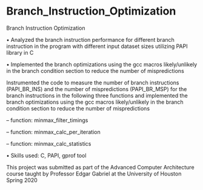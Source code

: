 # Branch_Instruction_Optimization

Branch Instruction Optimization

•	Analyzed the branch instruction performance for different branch instruction in the program with different input dataset sizes utilizing PAPI library in C

•	Implemented the branch optimizations using the gcc macros likely/unlikely in the branch condition section to reduce the number of mispredictions



Instrumented the code to measure the number of branch instructions 
(PAPI_BR_INS) and the number of mispredictions (PAPI_BR_MSP) for the branch instructions
in the following three functions and implemented the branch optimizations using the gcc macros 
likely/unlikely in the branch condition section to reduce the number of mispredictions

– function: minmax_filter_timings

– function: minmax_calc_per_iteration

– function: minmax_calc_statistics

•	Skills used: C, PAPI, gprof tool

This project was submitted as part of the Advanced Computer Architecture course taught by Professor Edgar Gabriel at the University of Houston Spring 2020


